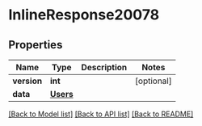 # InlineResponse20078

## Properties
Name | Type | Description | Notes
------------ | ------------- | ------------- | -------------
**version** | **int** |  | [optional] 
**data** | [**Users**](Users.md) |  | 

[[Back to Model list]](../README.md#documentation-for-models) [[Back to API list]](../README.md#documentation-for-api-endpoints) [[Back to README]](../README.md)

